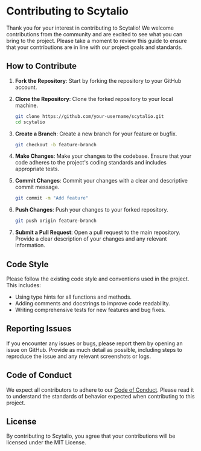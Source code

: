 # Contributing to Scytalio

Thank you for your interest in contributing to Scytalio! We welcome contributions from the community and are excited to see what you can bring to the project. Please take a moment to review this guide to ensure that your contributions are in line with our project goals and standards.

## How to Contribute

1. **Fork the Repository**: Start by forking the repository to your GitHub account.

2. **Clone the Repository**: Clone the forked repository to your local machine.

    ```sh
    git clone https://github.com/your-username/scytalio.git
    cd scytalio
    ```

3. **Create a Branch**: Create a new branch for your feature or bugfix.

    ```sh
    git checkout -b feature-branch
    ```

4. **Make Changes**: Make your changes to the codebase. Ensure that your code adheres to the project's coding standards and includes appropriate tests.

5. **Commit Changes**: Commit your changes with a clear and descriptive commit message.

    ```sh
    git commit -m "Add feature"
    ```

6. **Push Changes**: Push your changes to your forked repository.

    ```sh
    git push origin feature-branch
    ```

7. **Submit a Pull Request**: Open a pull request to the main repository. Provide a clear description of your changes and any relevant information.

## Code Style

Please follow the existing code style and conventions used in the project. This includes:

- Using type hints for all functions and methods.
- Adding comments and docstrings to improve code readability.
- Writing comprehensive tests for new features and bug fixes.

## Reporting Issues

If you encounter any issues or bugs, please report them by opening an issue on GitHub. Provide as much detail as possible, including steps to reproduce the issue and any relevant screenshots or logs.

## Code of Conduct

We expect all contributors to adhere to our [Code of Conduct](CODE_OF_CONDUCT.md). Please read it to understand the standards of behavior expected when contributing to this project.

## License

By contributing to Scytalio, you agree that your contributions will be licensed under the MIT License.
